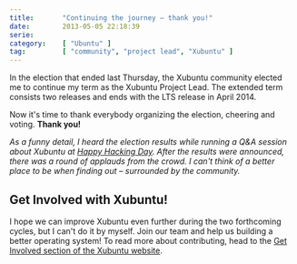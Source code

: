 ```yaml
---
title:       "Continuing the journey – thank you!"
date:        2013-05-05 22:18:39
serie:       
category:    [ "Ubuntu" ]
tag:         [ "community", "project lead", "Xubuntu" ]
---
```


In the election that ended last Thursday, the Xubuntu community elected me to continue my term as the Xubuntu Project Lead. The extended term consists two releases and ends with the LTS release in April 2014.

Now it's time to thank everybody organizing the election, cheering and voting. **Thank you!**

*As a funny detail, I heard the election results while running a Q&amp;A session about Xubuntu at [Happy Hacking Day](http://happyhackingday.org/). After the results were announced, there was a round of applauds from the crowd. I can't think of a better place to be when finding out – surrounded by the community.*

Get Involved with Xubuntu!
--------------------------

I hope we can improve Xubuntu even further during the two forthcoming cycles, but I can't do it by myself. Join our team and help us building a better operating system! To read more about contributing, head to the [Get Involved section of the Xubuntu website](http://xubuntu.org/contribute/).

